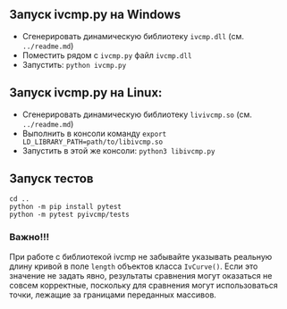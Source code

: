## Запуск ivcmp.py на Windows

* Сгенерировать динамическую библиотеку `ivcmp.dll` (см. `../readme.md`)
* Поместить рядом с `ivcmp.py` файл `ivcmp.dll`
* Запустить:
  `python ivcmp.py`

## Запуск ivcmp.py на Linux:

* Сгенерировать динамическую библиотеку `livivcmp.so` (см. `../readme.md`)
* Выполнить в консоли команду `export LD_LIBRARY_PATH=path/to/libivcmp.so`
* Запустить в этой же консоли:
  `python3 libivcmp.py`

## Запуск тестов

```
cd ..
python -m pip install pytest
python -m pytest pyivcmp/tests
```

### Важно!!!

При работе с библиотекой ivcmp не забывайте указывать реальную длину кривой в поле `length` объектов класса `IvCurve()`. Если это значение не задать явно, результаты сравнения могут оказаться не совсем корректные, поскольку для сравнения могут использоваться точки, лежащие за границами переданных массивов.
